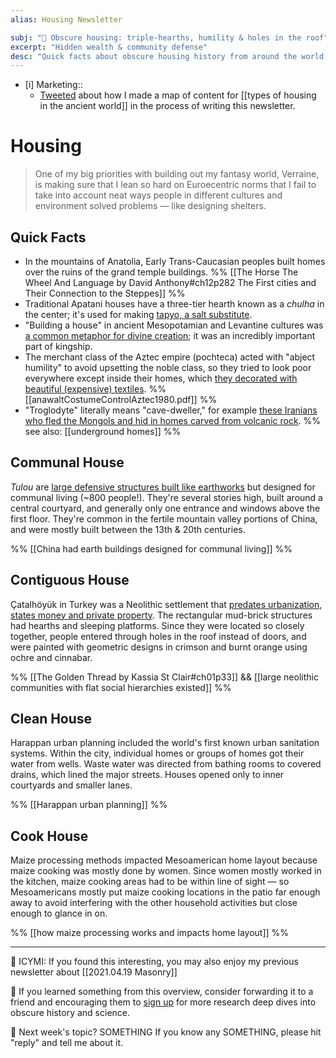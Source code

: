 ```yaml
---
alias: Housing Newsletter

subj: "📗 Obscure housing: triple-hearths, humility & holes in the roof"
excerpt: "Hidden wealth & community defense" 
desc: "Quick facts about obscure housing history from around the world. From secret wealth to vertical entryways."
---
```


* [i] Marketing:: 
	* [Tweeted](https://twitter.com/EleanorKonik/status/1491552793152401409) about how I made a map of content for [[types of housing in the ancient world]] in the process of writing this newsletter. 

# Housing

> One of my big priorities with building out my fantasy world, Verraine, is making sure that I lean so hard on Euroecentric norms that I fail to take into account neat ways people in different cultures and environment solved problems — like designing shelters. 

## Quick Facts
 
* In the mountains of Anatolia, Early Trans-Caucasian peoples built homes over the ruins of the grand temple buildings. %%  [[The Horse The Wheel And Language by David Anthony#ch12p282 The First cities and Their Connection to the Steppes]] %%
* Traditional Apatani houses have a three-tier hearth known as a _chulha_ in the center; it's used for making [tapyo, a salt substitute](https://newsletter.eleanorkonik.com/salt/#iodine-ash). 
* "Building a house" in ancient Mesopotamian and Levantine cultures was [a common metaphor for divine creation](https://www.academia.edu/234230/Cosmos_Temple_House_Building_and_Wisdom_in_Ancient_Mesopotamia_and_Israel); it was an incredibly important part of kingship. 
* The merchant class of the Aztec empire (pochteca) acted with "abject humility" to avoid upsetting the noble class, so they tried to look poor everywhere except inside their homes, which [they decorated with beautiful (expensive) textiles](http://www.jstor.org/stable/41726816). %% [[anawaltCostumeControlAztec1980.pdf]] %% 
* "Troglodyte" literally means "cave-dweller," for example [these Iranians who fled the Mongols and hid in homes carved from volcanic rock](https://www.elledecor.com/it/best-of/a29576817/kandovan-iran-pictures-history/). %% see also: [[underground homes]] %%

## Communal House

_Tulou_ are [large defensive structures built like earthworks](https://whc.unesco.org/en/list/1113) but designed for communal living (~800 people!). They're several stories high, built around a central courtyard, and generally only one entrance and windows above the first floor. They're common in the fertile mountain valley portions of China, and were mostly built between the 13th & 20th centuries. 

%% [[China had earth buildings designed for communal living]] %%

## Contiguous House

Çatalhöyük in Turkey was a Neolithic settlement that [predates urbanization, states money and private property](https://peoplingthepast.com/2021/04/30/blog-post-25-lindsay-der-on-human-animal-entanglements-in-the-neolithic/). The rectangular mud-brick structures had hearths and sleeping platforms. Since they were located so closely together, people entered through holes in the roof instead of doors, and were painted with geometric designs in crimson and burnt orange using ochre and cinnabar. 

%% [[The Golden Thread by Kassia St Clair#ch01p33]] && [[large neolithic communities with flat social hierarchies existed]] %%

## Clean House

Harappan urban planning included the world's first known urban sanitation systems. Within the city, individual homes or groups of homes got their water from wells. Waste water was directed from bathing rooms to covered drains, which lined the major streets. Houses opened only to inner courtyards and smaller lanes. 

%% [[Harappan urban planning]] %%

## Cook House

Maize processing methods impacted Mesoamerican home layout because maize cooking was mostly done by women. Since women mostly worked in the kitchen, maize cooking areas had to be within line of sight — so Mesoamericans mostly put maize cooking locations in the patio far enough away to avoid interfering with the other household activities but close enough to glance in on. 

%% [[how maize processing works and impacts home layout]] %%

* * * 

📗 ICYMI: If you found this interesting, you may also enjoy my previous newsletter about [[2021.04.19 Masonry]] 

💚 If you learned something from this overview, consider forwarding it to a friend and encouraging them to [sign up](https://newsletter.eleanorkonik.com/membership/) for more research deep dives into obscure history and science. 

📅 Next week's topic? SOMETHING If you know any SOMETHING, please hit "reply" and tell me about it. 